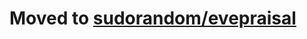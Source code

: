 Moved to [sudorandom/evepraisal](https://github.com/sudorandom/evepraisal)
==========================================================================
